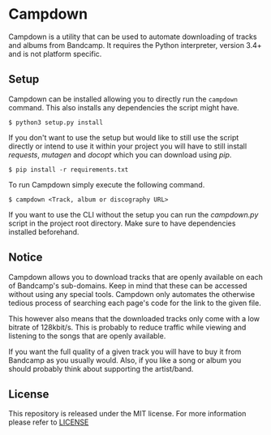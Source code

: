 
# Campdown #

Campdown is a utility that can be used to automate downloading of tracks and
albums from Bandcamp. It requires the Python interpreter, version 3.4+ and is
not platform specific.

## Setup ##

Campdown can be installed allowing you to directly run the `campdown` command.
This also installs any dependencies the script might have.

    $ python3 setup.py install

If you don't want to use the setup but would like to still use the script
directly or intend to use it within your project you will have to still install
*requests*, *mutagen* and *docopt* which you can download using *pip*.

    $ pip install -r requirements.txt

To run Campdown simply execute the following command.

    $ campdown <Track, album or discography URL>

If you want to use the CLI without the setup you can run the *campdown.py*
script in the project root directory. Make sure to have dependencies installed
beforehand.

## Notice ##

Campdown allows you to download tracks that are openly available on each of
Bandcamp's sub-domains. Keep in mind that these can be accessed without using
any special tools. Campdown only automates the otherwise tedious process of
searching each page's code for the link to the given file.

This however also means that the downloaded tracks only come with a low bitrate
of 128kbit/s. This is probably to reduce traffic while viewing and listening to
the songs that are openly available.

If you want the full quality of a given track you will have to buy it from
Bandcamp as you usually would. Also, if you like a song or album you should
probably think about supporting the artist/band.

## License ##

This repository is released under the MIT license. For more information please
refer to [LICENSE](https://github.com/catlinman/campdown/blob/master/LICENSE)
